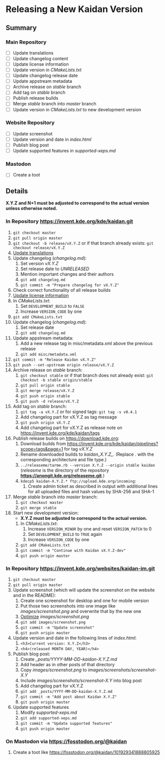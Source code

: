 # Releasing a New Kaidan Version

## Summary

### Main Repository

* [ ] Update translations
* [ ] Update changelog content
* [ ] Update license information
* [ ] Update version in *CMakeLists.txt*
* [ ] Update changelog release date
* [ ] Update appstream metadata
* [ ] Archive release on *stable* branch
* [ ] Add tag on *stable* branch
* [ ] Publish release builds
* [ ] Merge *stable* branch into *master* branch
* [ ] Update version in *CMakeLists.txt* to new development version

### Website Repository

* [ ] Update screenshot
* [ ] Update version and date in *index.html*
* [ ] Publish blog post
* [ ] Update supported features in *supported-xeps.md*

### Mastodon

* [ ] Create a toot

## Details

**X.Y.Z and N+1 must be adjusted to correspond to the actual version unless otherwise noted.**

### In Repository **https://invent.kde.org/kde/kaidan.git**

1. `git checkout master`
1. `git pull origin master`
1. `git checkout -b release/vX.Y.Z` or if that branch already exists: `git checkout release/vX.Y.Z`
1. [Update translations](translation.md)
1. Update changelog (*changelog.md*):
	1. Set version *vX.Y.Z*
	1. Set release date to *UNRELEASED*
	1. Mention important changes and their authors
	1. `git add changelog.md`
	1. `git commit -m "Prepare changelog for vX.Y.Z"`
1. Check correct functionality of all release builds
1. [Update license information](license.md)
1. In *CMakeLists.txt*:
	1. Set `DEVELOPMENT_BUILD` to `FALSE`
	1. Increase `VERSION_CODE` by one
1. `git add CMakeLists.txt`
1. Update changelog (*changelog.md*):
	1. Set release date
	1. `git add changelog.md`
1. Update appstream metadata:
	1. Add a new release tag in misc/metadata.xml above the previous release
	1. `git add misc/metadata.xml`
1. `git commit -m "Release Kaidan vX.Y.Z"`
1. `git push --set-upstream origin release/vX.Y.Z`
1. Archive release on *stable* branch:
	1. `git checkout stable` or if that branch does not already exist: `git checkout -b stable origin/stable`
	1. `git pull origin stable`
	1. `git merge release/vX.Y.Z`
	1. `git push origin stable`
	1. `git push -d release/vX.Y.Z`
1. Add tag on *stable* branch:
	1. `git tag -a vX.Y.Z` or for signed tags: `git tag -s v0.4.1`
	1. Add changelog part for vX.Y.Z as tag message
	1. `git push origin vX.Y.Z`
	1. Add changelog part for vX.Y.Z as release note on https://invent.kde.org/kde/kaidan/tags
1. Publish release builds on https://download.kde.org:
	1. Download builds from https://invent.kde.org/kde/kaidan/pipelines?scope=tags&page=1 for tag *vX.Y.Z*
	1. Rename downloaded builds to *kaidan_X.Y.Z_<architecture>.<type>* (Replace <architecture>.<type> with the corresponding architecture and file type.)
	1. `../releaseme/tarme.rb --version X.Y.Z --origin stable kaidan` (*releasme* is the directory of the repository **https://anongit.kde.org/releaseme.git**.)
	1. `kdecp5 kaidan-X.Y.Z.* ftp://upload.kde.org/incoming`:
		1. Create admin ticket as described in output with additional lines for all uploaded files and hash values by SHA-256 and SHA-1
1. Merge *stable* branch into *master* branch:
	1. `git checkout master`
	1. `git merge stable`
1. Start new development version:
	* **X.Y.Z must be adjusted to correspond to the actual version.**
	1. In *CMakeLists.txt*:
		1. Increase `VERSION_MINOR` by one and reset `VERSION_PATCH` to 0
		1. Set `DEVELOPMENT_BUILD` to `TRUE` again
		1. Increase `VERSION_CODE` by one
	1. `git add CMakeLists.txt`
	1. `git commit -m "Continue with Kaidan vX.Y.Z-dev"`
	1. `git push origin master`

### In Repository **https://invent.kde.org/websites/kaidan-im.git**

1. `git checkout master`
1. `git pull origin master`
1. Update screenshot (which will update the screenshot on the website and in the README):
	1. Create one screenshot for desktop and one for mobile version
	1. Put those two screenshots into one image like *images/screenshot.png* and overwrite that by the new one
	1. [Optimize](https://invent.kde.org/kde/kaidan/-/wikis/optimizing-graphics) *images/screenshot.png*
	1. `git add images/screenshot.png`
	1. `git commit -m "Update screenshot"`
	1. `git push origin master`
1. Update version and date in the following lines of *index.html*:
	1. `<h3>Current version: X.Y.Z</h3>`
	1. `<h4>(released MONTH DAY, YEAR)</h4>`
1. Publish blog post:
	1. Create *_posts/YYYY-MM-DD-kaidan-X.Y.Z.md*
	1. Add header as in other posts of that directory
	1. Copy *images/screenshot.png* to *images/screenshots/screenshot-X.Y*
	1. Include *images/screenshots/screenshot-X.Y* into blog post
	1. Add changelog part for vX.Y.Z
	1. `git add _posts/YYYY-MM-DD-kaidan-X.Y.Z.md`
	1. `git commit -m "Add post about Kaidan X.Y.Z"`
	1. `git push origin master`
1. Update supported features
	1. Modify *supported-xeps.md*
	1. `git add supported-xeps.md`
	1. `git commit -m "Update supported features"`
	1. `git push origin master`

### On Mastodon via **https://fosstodon.org/@kaidan**

1. Create a toot like https://fosstodon.org/@kaidan/101929341888805925
